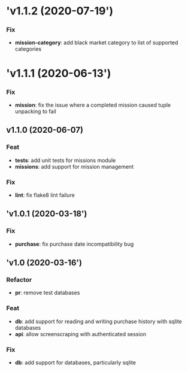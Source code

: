 # 'v1.1.2 (2020-07-19')

### Fix

- **mission-category**: add black market category to list of supported categories

# 'v1.1.1 (2020-06-13')

### Fix

- **mission**: fix the issue where a completed mission caused tuple unpacking to fail

## v1.1.0 (2020-06-07)

### Feat

- **tests**: add unit tests for missions module
- **missions**: add support for mission management

### Fix

- **lint**: fix flake8 lint failure

## 'v1.0.1 (2020-03-18')

### Fix

- **purchase**: fix purchase date incompatibility bug

## 'v1.0 (2020-03-16')

### Refactor

- **pr**: remove test databases

### Feat

- **db**: add support for reading and writing purchase history with sqlite databases
- **api**: allow screenscraping with authenticated session

### Fix

- **db**: add support for databases, particularly sqlite
